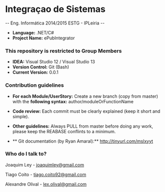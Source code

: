 # Integraçao de Sistemas #

-- Eng. Informática 2014/2015 ESTG - IPLeiria --

- **Language:** .NET/C#
- **Project Name:** ePubIntegrator

### This repository is restricted to Group Members ###

* **IDEA:** Visual Studio 12 / Visual Studio 13
* **Version Control:** Git (Bash)
* **Current Version:** 0.0.1

### Contribution guidelines ###

* **For each Module/UserStory:**
  Create a new branch (copy from master) with the **following syntax:** author/moduleOrFunctionName

* **Code review:**
  Each commit must be clearly explained (keep it short and simple).

* **Other guidelines:**
  Always PULL from master before doing any work, please keep the REABASE conflints to a minimum.
* **  Git documentation (by Ryan Amaral):** http://tinyurl.com/mslxyyt


### Who do I talk to? ###

Joaquim Ley - joaquimley@gmail.com

Tiago Coito - tiago.coito92@gmail.com

Alexandre Olival - lex.olival@gmail.com